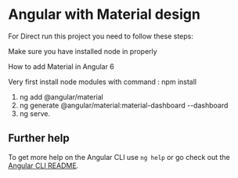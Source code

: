 # Angular with Material design

For Direct run this project you need to follow these steps:

Make sure you have installed node in properly

How to add Material in Angular 6

Very first install node modules with command : npm install

1. ng add @angular/material
2. ng generate @angular/material:material-dashboard --dashboard
3. ng serve.


## Further help

To get more help on the Angular CLI use `ng help` or go check out the [Angular CLI README](https://github.com/angular/angular-cli/blob/master/README.md).
